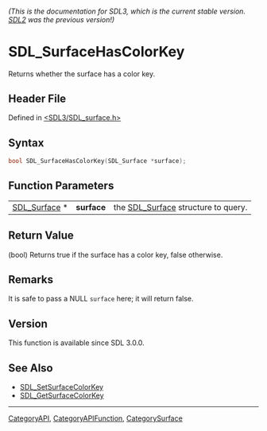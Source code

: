 ###### (This is the documentation for SDL3, which is the current stable version. [SDL2](https://wiki.libsdl.org/SDL2/) was the previous version!)
# SDL_SurfaceHasColorKey

Returns whether the surface has a color key.

## Header File

Defined in [<SDL3/SDL_surface.h>](https://github.com/libsdl-org/SDL/blob/main/include/SDL3/SDL_surface.h)

## Syntax

```c
bool SDL_SurfaceHasColorKey(SDL_Surface *surface);
```

## Function Parameters

|                              |             |                                                    |
| ---------------------------- | ----------- | -------------------------------------------------- |
| [SDL_Surface](SDL_Surface) * | **surface** | the [SDL_Surface](SDL_Surface) structure to query. |

## Return Value

(bool) Returns true if the surface has a color key, false otherwise.

## Remarks

It is safe to pass a NULL `surface` here; it will return false.

## Version

This function is available since SDL 3.0.0.

## See Also

- [SDL_SetSurfaceColorKey](SDL_SetSurfaceColorKey)
- [SDL_GetSurfaceColorKey](SDL_GetSurfaceColorKey)

----
[CategoryAPI](CategoryAPI), [CategoryAPIFunction](CategoryAPIFunction), [CategorySurface](CategorySurface)


